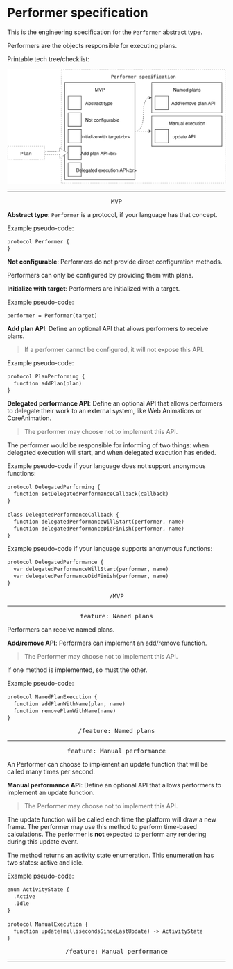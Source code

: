 # Performer specification

This is the engineering specification for the `Performer` abstract type.

Performers are the objects responsible for executing plans.

Printable tech tree/checklist:

![](../../_assets/PerformerTechTree.svg)

---

<p style="text-align:center"><tt>MVP</tt></p>

**Abstract type**: `Performer` is a protocol, if your language has that concept.

Example pseudo-code:

    protocol Performer {
    }

**Not configurable**: Performers do not provide direct configuration methods.

Performers can only be configured by providing them with plans.

**Initialize with target**: Performers are initialized with a target.

Example pseudo-code:

    performer = Performer(target)

**Add plan API**: Define an optional API that allows performers to receive plans.

> If a performer cannot be configured, it will not expose this API.

Example pseudo-code:

    protocol PlanPerforming {
      function addPlan(plan)
    }

**Delegated performance API**: Define an optional API that allows performers to delegate their work to an external system, like Web Animations or CoreAnimation.

> The performer may choose not to implement this API.

The performer would be responsible for informing of two things: when delegated execution will start, and when delegated execution has ended.

Example pseudo-code if your language does not support anonymous functions:

    protocol DelegatedPerforming {
      function setDelegatedPerformanceCallback(callback)
    }
    
    class DelegatedPerformanceCallback {
      function delegatedPerformanceWillStart(performer, name)
      function delegatedPerformanceDidFinish(performer, name)
    }

Example pseudo-code if your language supports anonymous functions:

    protocol DelegatedPerformance {
      var delegatedPerformanceWillStart(performer, name)
      var delegatedPerformanceDidFinish(performer, name)
    }

<p style="text-align:center"><tt>/MVP</tt></p>

---

<p style="text-align:center"><tt>feature: Named plans</tt></p>

Performers can receive named plans.

**Add/remove API**: Performers can implement an add/remove function.

>The Performer may choose not to implement this API.

If one method is implemented, so must the other.

Example pseudo-code:

    protocol NamedPlanExecution {
      function addPlanWithName(plan, name)
      function removePlanWithName(name)
    }

<p style="text-align:center"><tt>/feature: Named plans</tt></p>

---

<p style="text-align:center"><tt>feature: Manual performance</tt></p>

An Performer can choose to implement an update function that will be called many times per second.

**Manual performance API**: Define an optional API that allows performers to implement an update function.

> The Performer may choose not to implement this API.

The update function will be called each time the platform will draw a new frame. The performer may use this method to perform time-based calculations. The performer is **not** expected to perform any rendering during this update event.

The method returns an activity state enumeration. This enumeration has two states: active and idle.

Example pseudo-code:

    enum ActivityState {
      .Active
      .Idle
    }
    
    protocol ManualExecution {
      function update(millisecondsSinceLastUpdate) -> ActivityState
    }

<p style="text-align:center"><tt>/feature: Manual performance</tt></p>

---
